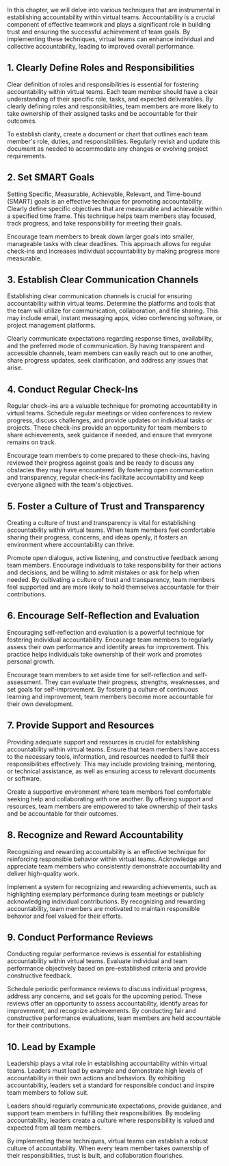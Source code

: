 
In this chapter, we will delve into various techniques that are instrumental in establishing accountability within virtual teams. Accountability is a crucial component of effective teamwork and plays a significant role in building trust and ensuring the successful achievement of team goals. By implementing these techniques, virtual teams can enhance individual and collective accountability, leading to improved overall performance.

## 1\. Clearly Define Roles and Responsibilities

Clear definition of roles and responsibilities is essential for fostering accountability within virtual teams. Each team member should have a clear understanding of their specific role, tasks, and expected deliverables. By clearly defining roles and responsibilities, team members are more likely to take ownership of their assigned tasks and be accountable for their outcomes.

To establish clarity, create a document or chart that outlines each team member's role, duties, and responsibilities. Regularly revisit and update this document as needed to accommodate any changes or evolving project requirements.

## 2\. Set SMART Goals

Setting Specific, Measurable, Achievable, Relevant, and Time-bound (SMART) goals is an effective technique for promoting accountability. Clearly define specific objectives that are measurable and achievable within a specified time frame. This technique helps team members stay focused, track progress, and take responsibility for meeting their goals.

Encourage team members to break down larger goals into smaller, manageable tasks with clear deadlines. This approach allows for regular check-ins and increases individual accountability by making progress more measurable.

## 3\. Establish Clear Communication Channels

Establishing clear communication channels is crucial for ensuring accountability within virtual teams. Determine the platforms and tools that the team will utilize for communication, collaboration, and file sharing. This may include email, instant messaging apps, video conferencing software, or project management platforms.

Clearly communicate expectations regarding response times, availability, and the preferred mode of communication. By having transparent and accessible channels, team members can easily reach out to one another, share progress updates, seek clarification, and address any issues that arise.

## 4\. Conduct Regular Check-Ins

Regular check-ins are a valuable technique for promoting accountability in virtual teams. Schedule regular meetings or video conferences to review progress, discuss challenges, and provide updates on individual tasks or projects. These check-ins provide an opportunity for team members to share achievements, seek guidance if needed, and ensure that everyone remains on track.

Encourage team members to come prepared to these check-ins, having reviewed their progress against goals and be ready to discuss any obstacles they may have encountered. By fostering open communication and transparency, regular check-ins facilitate accountability and keep everyone aligned with the team's objectives.

## 5\. Foster a Culture of Trust and Transparency

Creating a culture of trust and transparency is vital for establishing accountability within virtual teams. When team members feel comfortable sharing their progress, concerns, and ideas openly, it fosters an environment where accountability can thrive.

Promote open dialogue, active listening, and constructive feedback among team members. Encourage individuals to take responsibility for their actions and decisions, and be willing to admit mistakes or ask for help when needed. By cultivating a culture of trust and transparency, team members feel supported and are more likely to hold themselves accountable for their contributions.

## 6\. Encourage Self-Reflection and Evaluation

Encouraging self-reflection and evaluation is a powerful technique for fostering individual accountability. Encourage team members to regularly assess their own performance and identify areas for improvement. This practice helps individuals take ownership of their work and promotes personal growth.

Encourage team members to set aside time for self-reflection and self-assessment. They can evaluate their progress, strengths, weaknesses, and set goals for self-improvement. By fostering a culture of continuous learning and improvement, team members become more accountable for their own development.

## 7\. Provide Support and Resources

Providing adequate support and resources is crucial for establishing accountability within virtual teams. Ensure that team members have access to the necessary tools, information, and resources needed to fulfill their responsibilities effectively. This may include providing training, mentoring, or technical assistance, as well as ensuring access to relevant documents or software.

Create a supportive environment where team members feel comfortable seeking help and collaborating with one another. By offering support and resources, team members are empowered to take ownership of their tasks and be accountable for their outcomes.

## 8\. Recognize and Reward Accountability

Recognizing and rewarding accountability is an effective technique for reinforcing responsible behavior within virtual teams. Acknowledge and appreciate team members who consistently demonstrate accountability and deliver high-quality work.

Implement a system for recognizing and rewarding achievements, such as highlighting exemplary performance during team meetings or publicly acknowledging individual contributions. By recognizing and rewarding accountability, team members are motivated to maintain responsible behavior and feel valued for their efforts.

## 9\. Conduct Performance Reviews

Conducting regular performance reviews is essential for establishing accountability within virtual teams. Evaluate individual and team performance objectively based on pre-established criteria and provide constructive feedback.

Schedule periodic performance reviews to discuss individual progress, address any concerns, and set goals for the upcoming period. These reviews offer an opportunity to assess accountability, identify areas for improvement, and recognize achievements. By conducting fair and constructive performance evaluations, team members are held accountable for their contributions.

## 10\. Lead by Example

Leadership plays a vital role in establishing accountability within virtual teams. Leaders must lead by example and demonstrate high levels of accountability in their own actions and behaviors. By exhibiting accountability, leaders set a standard for responsible conduct and inspire team members to follow suit.

Leaders should regularly communicate expectations, provide guidance, and support team members in fulfilling their responsibilities. By modeling accountability, leaders create a culture where responsibility is valued and expected from all team members.

By implementing these techniques, virtual teams can establish a robust culture of accountability. When every team member takes ownership of their responsibilities, trust is built, and collaboration flourishes.
